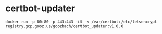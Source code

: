 # certbot-updater

    docker run -p 80:80 -p 443:443 -it -v /var/certbot:/etc/letsencrypt registry.gcp.gooz.us/goozbach/certbot_updater:v1.0.0
